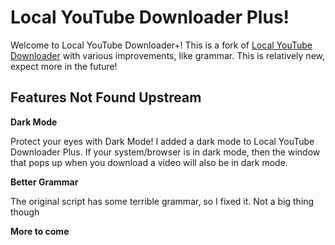 <h1> Local YouTube Downloader Plus! </h1>
Welcome to Local YouTube Downloader+! This is a fork of <a href="https://greasyfork.org/nb/scripts/369400-local-youtube-downloader">Local YouTube Downloader</a> with various improvements, like grammar. This is relatively new, expect more in the future!

<h2> Features Not Found Upstream</h2>
<b>Dark Mode</b>

Protect your eyes with Dark Mode! I added a dark mode to Local YouTube Downloader Plus. If your system/browser is in dark mode, then the window that pops up when you download a video will also be in dark mode. 

<b> Better Grammar </b>

The original script has some terrible grammar, so I fixed it. Not a big thing though

<b> More to come </b>
